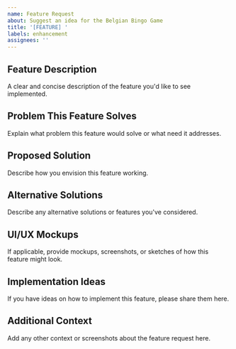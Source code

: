 ```yaml
---
name: Feature Request
about: Suggest an idea for the Belgian Bingo Game
title: '[FEATURE] '
labels: enhancement
assignees: ''
---
```


## Feature Description
A clear and concise description of the feature you'd like to see implemented.

## Problem This Feature Solves
Explain what problem this feature would solve or what need it addresses.

## Proposed Solution
Describe how you envision this feature working.

## Alternative Solutions
Describe any alternative solutions or features you've considered.

## UI/UX Mockups
If applicable, provide mockups, screenshots, or sketches of how this feature might look.

## Implementation Ideas
If you have ideas on how to implement this feature, please share them here.

## Additional Context
Add any other context or screenshots about the feature request here.